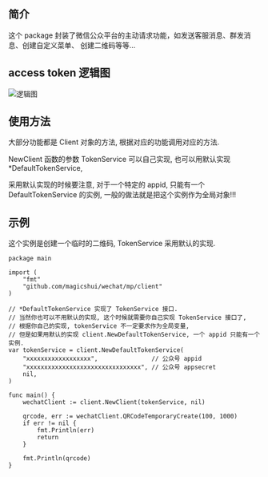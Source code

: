 ## 简介

这个 package 封装了微信公众平台的主动请求功能，如发送客服消息、群发消息、创建自定义菜单、
创建二维码等等...

## access token 逻辑图
![逻辑图](https://github.com/magicshui/wechat/blob/master/mp/client/token_service.png)

## 使用方法

大部分功能都是 Client 对象的方法, 根据对应的功能调用对应的方法.

NewClient 函数的参数 TokenService 可以自己实现, 也可以用默认实现 *DefaultTokenService, 

采用默认实现的时候要注意, 对于一个特定的 appid, 只能有一个 DefaultTokenService 的实例,
一般的做法就是把这个实例作为全局对象!!!

## 示例

这个实例是创建一个临时的二维码, TokenService 采用默认的实现.
```golang
package main

import (
	"fmt"
	"github.com/magicshui/wechat/mp/client"
)

// *DefaultTokenService 实现了 TokenService 接口.
// 当然你也可以不用默认的实现, 这个时候就需要你自己实现 TokenService 接口了,
// 根据你自己的实现, tokenService 不一定要求作为全局变量,
// 但是如果用默认的实现 client.NewDefaultTokenService, 一个 appid 只能有一个实例.
var tokenService = client.NewDefaultTokenService(
	"xxxxxxxxxxxxxxxxxx",               // 公众号 appid
	"xxxxxxxxxxxxxxxxxxxxxxxxxxxxxxxx", // 公众号 appsecret
	nil,
)

func main() {
	wechatClient := client.NewClient(tokenService, nil)

	qrcode, err := wechatClient.QRCodeTemporaryCreate(100, 1000)
	if err != nil {
		fmt.Println(err)
		return
	}

	fmt.Println(qrcode)
}
```
